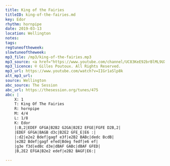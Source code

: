 ```yaml
---
title: King of the Fairies
titleID: king-of-the-fairies.md
key: Edor
rhythm: hornpipe
date: 2019-03-13
location: Wellington 
notes: 
tags: 
regtuneoftheweek: 
slowtuneoftheweek: 
mp3_file: /mp3/king-of-the-fairies.mp3
mp3_source: <a href="https://www.youtube.com/channel/UC83KeE92brBlML9UX07iQjg">Gilles Poutoux</a>
mp3_licence: © Gilles Poutoux. All Rights Reserved.
mp3_url: https://www.youtube.com/watch?v=IIGr1aSlp8k
alt_mp3_url: 
source: Wellington
abc_source: The Session
abc_url: https://thesession.org/tunes/475
abc: |
    X: 1
    T: King Of The Fairies
    R: hornpipe
    M: 4/4
    L: 1/8
    K: Edor
    |:B,2|EDEF GFGA|B2B2 G2GA|B2E2 EFGE|FGFE D2B,2|
    |EDEF GFGA|BAGB d3c|B2E2 GFE_E|E6 :|
    |:d2|e2e2 Bdef|gagf e3f|e2B2 BABc|dedc BcdB|
    |e2B2 Bdef|gagf efed|Bdeg fedf|e6 ef|
    |g3e f3d|edBc d3e|dBAF GABc|dBAF GFED|
    |B,2E2 EFGA|B2e2 edef|e2B2 BAGF|E6:|

---
```

